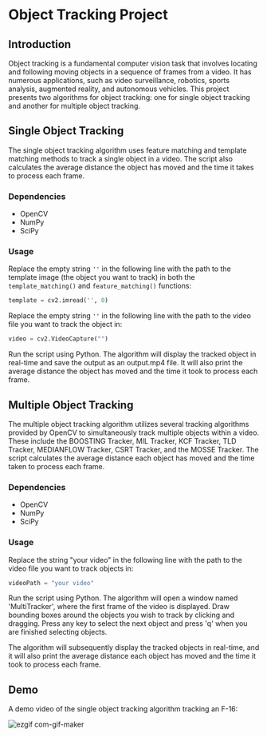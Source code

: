 # Object Tracking Project


## Introduction
Object tracking is a fundamental computer vision task that involves locating and following moving objects in a sequence of frames from a video. It has numerous applications, such as video surveillance, robotics, sports analysis, augmented reality, and autonomous vehicles. This project presents two algorithms for object tracking: one for single object tracking and another for multiple object tracking.

## Single Object Tracking

The single object tracking algorithm uses feature matching and template matching methods to track a single object in a video. The script also calculates the average distance the object has moved and the time it takes to process each frame.

### Dependencies

- OpenCV
- NumPy
- SciPy

### Usage

Replace the empty string `''` in the following line with the path to the template image (the object you want to track) in both the `template_matching()` and `feature_matching()` functions:

```python
template = cv2.imread('', 0)
```

Replace the empty string `''` in the following line with the path to the video file you want to track the object in:

```python
video = cv2.VideoCapture("")
```

Run the script using Python.
The algorithm will display the tracked object in real-time and save the output as an output.mp4 file. It will also print the average distance the object has moved and the time it took to process each frame.

## Multiple Object Tracking

The multiple object tracking algorithm utilizes several tracking algorithms provided by OpenCV to simultaneously track multiple objects within a video. These include the BOOSTING Tracker, MIL Tracker, KCF Tracker, TLD Tracker, MEDIANFLOW Tracker, CSRT Tracker, and the MOSSE Tracker. The script calculates the average distance each object has moved and the time taken to process each frame.

### Dependencies

- OpenCV
- NumPy
- SciPy

### Usage

Replace the string "your video" in the following line with the path to the video file you want to track objects in:

```python
videoPath = "your video"
```

Run the script using Python. The algorithm will open a window named 'MultiTracker', where the first frame of the video is displayed. Draw bounding boxes around the objects you wish to track by clicking and dragging. Press any key to select the next object and press 'q' when you are finished selecting objects.

The algorithm will subsequently display the tracked objects in real-time, and it will also print the average distance each object has moved and the time it took to process each frame.

## Demo

A demo video of the single object tracking algorithm tracking an F-16: 

![ezgif com-gif-maker](https://user-images.githubusercontent.com/36018286/129602591-d47b5caa-86f1-4dca-903d-c0d1f989acbb.gif)



